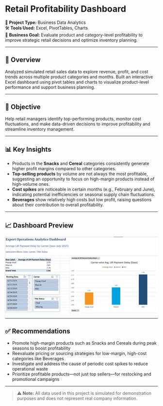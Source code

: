 # Retail Profitability Dashboard

📂 **Project Type:** Business Data Analytics  
🛠️ **Tools Used:** Excel, PivotTables, Charts  
🎯 **Business Goal:** Evaluate product and category-level profitability to improve strategic retail decisions and optimize inventory planning.

---

## 📌 Overview

Analyzed simulated retail sales data to explore revenue, profit, and cost trends across multiple product categories and months. Built an interactive Excel dashboard using pivot tables and charts to visualize product-level performance and support business planning.

---

## 🎯 Objective

Help retail managers identify top-performing products, monitor cost fluctuations, and make data-driven decisions to improve profitability and streamline inventory management.

---

## 📊 Key Insights

- Products in the **Snacks** and **Cereal** categories consistently generate higher profit margins compared to other categories.  
- **Top-selling products** by volume are not always the most profitable, suggesting an opportunity to focus on high-margin products instead of high-volume ones.  
- **Cost spikes** are noticeable in certain months (e.g., February and June), indicating potential inefficiencies or seasonal supply chain fluctuations.  
- **Beverages** show relatively high costs but low profit, raising questions about their contribution to overall profitability.

---

## 📈 Dashboard Preview

![Retail Dashboard](dashboard.png)

---

## ✅ Recommendations

- Promote high-margin products such as Snacks and Cereals during peak seasons to boost profitability  
- Reevaluate pricing or sourcing strategies for low-margin, high-cost categories like Beverages  
- Investigate and address the cause of periodic cost spikes to reduce operational waste  
- Prioritize profitable products—not just top sellers—for restocking and promotional campaigns

---

> ⚠️ **Note:** All data used in this project is simulated for demonstration purposes and does not represent real company information.
